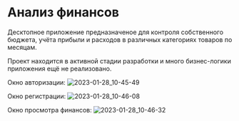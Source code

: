 # Анализ финансов

Десктопное приложение предназначеное для контроля собственного бюджета, учёта прибыли и расходов в различных категориях товаров по месяцам.

Проект находится в активной стадии разработки и много бизнес-логики приложения ещё не реализовано.

Окно авторизации:
![2023-01-28_10-45-49](https://user-images.githubusercontent.com/109388891/215248738-95e1240c-2e91-4916-86b0-46888dedf710.png)

Окно регистрации:
![2023-01-28_10-46-08](https://user-images.githubusercontent.com/109388891/215248741-680e8461-d517-4c41-9540-da11bc27515a.png)

Окно просмотра финансов:
![2023-01-28_10-46-32](https://user-images.githubusercontent.com/109388891/215248744-44fde016-d0be-4d38-acec-229ddaaec2bb.png)
